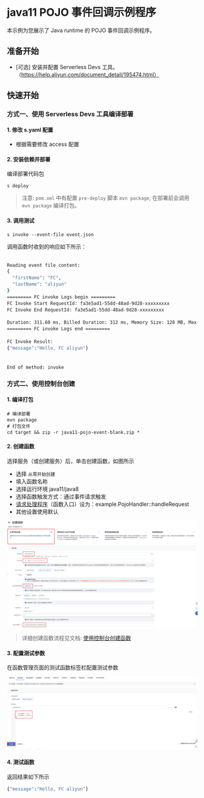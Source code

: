 # java11 POJO 事件回调示例程序
本示例为您展示了 Java runtime 的 POJO 事件回调示例程序。


## 准备开始
- [可选] 安装并配置 Serverless Devs 工具。（https://help.aliyun.com/document_detail/195474.html）

## 快速开始
### 方式一、使用 Serverless Devs 工具编译部署

#### 1. 修改 s.yaml 配置
- 根据需要修改 access 配置

#### 2. 安装依赖并部署

编译部署代码包
```shell
s deploy
```
> 注意: `pom.xml` 中有配置 `pre-deploy` 脚本 `mvn package`, 在部署前会调用 `mvn package` 编译打包。

#### 3. 调用测试

```shell
s invoke --event-file event.json
```

调用函数时收到的响应如下所示：

```bash

Reading event file content:
{
  "firstName": "FC",
  "lastName": "aliyun"
}
========= FC invoke Logs begin =========
FC Invoke Start RequestId: fa3e5ad1-55dd-48ad-9d28-xxxxxxxxx
FC Invoke End RequestId: fa3e5ad1-55dd-48ad-9d28-xxxxxxxxx

Duration: 311.60 ms, Billed Duration: 312 ms, Memory Size: 128 MB, Max Memory Used: 97.50 MB
========= FC invoke Logs end =========

FC Invoke Result:
{"message":"Hello, FC aliyun"}


End of method: invoke
```

### 方式二、使用控制台创建

#### 1. 编译打包
```shell
# 编译部署
mvn package
# 打包文件
cd target && zip -r java11-pojo-event-blank.zip *
```
#### 2. 创建函数
选择服务（或创建服务）后，单击创建函数，如图所示
- 选择 `从零开始创建`
- 填入函数名称
- 选择运行环境 java11/java8
- 选择函数触发方式：通过事件请求触发
- [请求处理程序](https://help.aliyun.com/document_detail/432663.html)（函数入口）设为：example.PojoHandler::handleRequest
- 其他设置使用默认

![img_1.png](assets/20220608155705.jpg)

> 详细创建函数流程见文档: [使用控制台创建函数](hhttps://help.aliyun.com/document_detail/51783.html)


#### 3. 配置测试参数
在函数管理页面的测试函数标签栏配置测试参数

![img_2.png](assets/20220608155906.jpg)

#### 4. 测试函数

返回结果如下所示
```bash
{"message":"Hello, FC aliyun"}
```